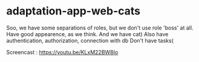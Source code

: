 # adaptation-app-web-cats



Soo, we have some separations of roles, but we don't use role 'boss' at all. Have good appearence, as we think. And we have cat)
Also have authentication, authorization, connection with db
Don't have tasks(

Screencast : https://youtu.be/KLxM22BW8Io
